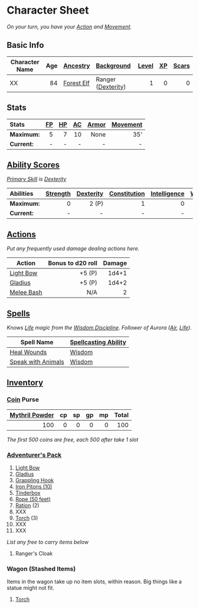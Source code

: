 # Character Sheet

*On your turn, you have your [Action](../../../../Game%20Procedures/Core%20Procedures/Action.md) and [Movement](../../../../Game%20Procedures/Combat/Movement.md).*

## Basic Info

| Character Name | Age | [Ancestry](../../../../Player%20Characters/Ancenstries/Ancestry.md)                              | [Background](../../../../Player%20Characters/Backgrounds/Background.md)                   | [Level](../../../../Player%20Characters/Derived%20Statistics/Level.md) | [XP](../../../../Player%20Characters/Derived%20Statistics/Experience%20Points.md) | [Scars](../../../../Player%20Characters/Derived%20Statistics/Scars.md) |
| -------------- | --: | :-------------------------------------------------------------------------------------------- | :------------------------------------------------------------------------------------- | ------------------------------------------------------------------: | -----------------------------------------------------------------------------: | ------------------------------------------------------------------: |
| XX             |  84 | [Forest Elf](../../../../Player%20Characters/Ancenstries/The%20People%20of%20Mithrinia/Elves.md) | Ranger ([Dexterity](../../../../Player%20Characters/The%20Ability%20Scores/Dexterity.md)) |                                                                   1 |                                                                              0 |                                                                   0 |

## Stats

| Stats        | [FP](../../../../Player%20Characters/Derived%20Statistics/Fatigue%20Points.md) | [HP](../../../../Player%20Characters/Derived%20Statistics/Health%20Points.md) | [AC](../../../../Player%20Characters/Derived%20Statistics/Armor%20Class.md) | [Armor](../../../../Items%20and%20Gear/Armor/Armor.md) | [Movement](../../../../Game%20Procedures/Combat/Movement.md) |
| :----------- | -----------------------------------------------------------------------------: | ----------------------------------------------------------------------------: | --------------------------------------------------------------------------: | -----------------------------------------------------: | -----------------------------------------------------------: |
| **Maximum:** |                                                                              5 |                                                                             7 |                                                                          10 |                                                   None |                                                          35' |
| **Current:** |                                                                              - |                                                                             - |                                                                           - |                                                      - |                                                            - |

## [Ability Scores](../../../../Player%20Characters/The%20Ability%20Scores/Ability%20Scores.md)

*[Primary Skill](../../../../Player%20Characters/Backgrounds/Primary%20Skill.md) is [Dexterity](../../../../Player%20Characters/The%20Ability%20Scores/Dexterity.md)*

| Abilities    | [Strength](../../../../Player%20Characters/The%20Ability%20Scores/Strength.md) | [Dexterity](../../../../Player%20Characters/The%20Ability%20Scores/Dexterity.md) | [Constitution](../../../../Player%20Characters/The%20Ability%20Scores/Constitution.md) | [Intelligence](../../../../Player%20Characters/The%20Ability%20Scores/Intelligence.md) | [Wisdom](../../../../Player%20Characters/The%20Ability%20Scores/Wisdom.md)<br> | [Charisma](../../../../Player%20Characters/The%20Ability%20Scores/Charisma.md)<br> |
| :----------- | -----------------------------------------------------------------------------: | -------------------------------------------------------------------------------: | -------------------------------------------------------------------------------------: | -------------------------------------------------------------------------------------: | -----------------------------------------------------------------------------: | ---------------------------------------------------------------------------------: |
| **Maximum:** |                                                                              0 |                                                                            2 (P) |                                                                                      1 |                                                                                      0 |                                                                              2 |                                                                                 -2 |
| **Current:** |                                                                              - |                                                                                - |                                                                                      - |                                                                                      - |                                                                              - |                                                                                  - |

## [Actions](../../../../Game%20Procedures/Core%20Procedures/Action.md)

*Put any frequently used damage dealing actions here.*

| Action                                                                                        | Bonus to d20 roll | Damage |
| --------------------------------------------------------------------------------------------- | ----------------: | -----: |
| [Light Bow](../../../../Items%20and%20Gear/Weapons/Ranged%20Weapons/Light%20Bow.md)           |            +5 (P) |  1d4+1 |
| [Gladius](../../../../Items%20and%20Gear/Weapons/Melee%20Weapons/Small%20Skilled%20Weapon.md) |            +5 (P) |  1d4+2 |
| [Melee Bash](../../../../Game%20Procedures/Combat/Melee%20Attack.md#Melee%20Bash)             |               N/A |      2 |

## [Spells](../../../../Magic/Spells.md)

*Knows [Life](../../../../Magic/Spells/Spell%20Domains/Life.md) magic from the [Wisdom Discipline](../../../../Magic/Spellcasting/Spellcasting%20Disciplines/Wisdom%20Discipline.md)*.
*Follower of Aurora ([Air](../../../../Magic/Spells/Spell%20Domains/Air.md), [Life](../../../../Magic/Spells/Spell%20Domains/Life.md)).*

| Spell Name                                                                                             | [Spellcasting Ability](../../../../Magic/Spellcasting/Spellcasting%20Ability.md) |
| ------------------------------------------------------------------------------------------------------ | -------------------------------------------------------------------------------- |
| [Heal Wounds](../../../../Magic/Spells/Spells%20by%20Level/Level%201/Heal%20Wounds.md)                 | [Wisdom](../../../../Player%20Characters/The%20Ability%20Scores/Wisdom.md)       |
| [Speak with Animals](../../../../Magic/Spells/Spells%20by%20Level/Level%201/Speak%20with%20Animals.md) | [Wisdom](../../../../Player%20Characters/The%20Ability%20Scores/Wisdom.md)       |

## [Inventory](../../../../Player%20Characters/Derived%20Statistics/Inventory.md)

### [Coin](../../../../Resources%20for%20GMs/Economy/Coins.md) Purse

| [Mythril Powder](../../../../Magic/Spellcasting/Mythril.md) |  cp |  sp |  gp |  mp | Total |
| ----------------------------------------------------------: | --: | --: | --: | --: | ----: |
|                                                         100 |   0 |   0 |   0 |   0 |   100 |

*The first 500 coins are free, each 500 after take 1 slot*

### [Adventurer's Pack](../../../../Items%20and%20Gear/Gear/100%20Coins/Adventurer's%20Pack.md)

1. [Light Bow](../../../../Items%20and%20Gear/Weapons/Ranged%20Weapons/Light%20Bow.md)
2. [Gladius](../../../../Items%20and%20Gear/Weapons/Melee%20Weapons/Small%20Skilled%20Weapon.md)
3. [Grappling Hook](../../../../Items%20and%20Gear/Gear/25%20Coins/Grappling%20Hook.md)
4. [Iron Pitons (10)](../../../../Items%20and%20Gear/Gear/10%20Coins/Iron%20Piton.md)
5. [Tinderbox](../../../../Items%20and%20Gear/Gear/10%20Coins/Tinderbox.md)
6. [Rope (50 feet)](../../../../Items%20and%20Gear/Gear/50%20Coins/Rope%20(50%20feet).md)
7. [Ration](../../../../Items%20and%20Gear/Gear/1%20Coin/Ration.md) (2)
8. XXX
9. [Torch](../../../../Items%20and%20Gear/Gear/1%20Coin/Torch.md) (3)
10. XXX
11. XXX

*List any free to carry items below*

1. Ranger's Cloak

### Wagon (Stashed Items)

Items in the wagon take up no item slots, within reason. Big things like a statue might not fit.

1. [Torch](../../../../Items%20and%20Gear/Gear/1%20Coin/Torch.md)
